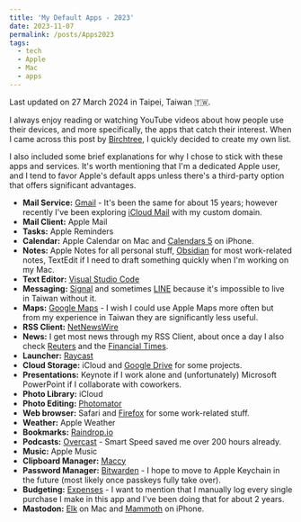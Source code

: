```yaml
---
title: 'My Default Apps - 2023'
date: 2023-11-07
permalink: /posts/Apps2023
tags:
  - tech
  - Apple
  - Mac
  - apps
---
```


Last updated on 27 March 2024 in Taipei, Taiwan 🇹🇼.

I always enjoy reading or watching YouTube videos about how people use their devices, and more specifically, the apps that catch their interest. When I came across this post by [Birchtree](https://birchtree.me/blog/my-default-apps-at-the-end-of-2023/), I quickly decided to create my own list.

I also included some brief explanations for why I chose to stick with these apps and services. It's worth mentioning that I'm a dedicated Apple user, and I tend to favor Apple's default apps unless there's a third-party option that offers significant advantages.

- **Mail Service:** [Gmail](https://mail.google.com/) - It's been the same for about 15 years; however recently I've been exploring [iCloud Mail](https://support.apple.com/en-us/102540) with my custom domain.
- **Mail Client:** Apple Mail
- **Tasks:** Apple Reminders
- **Calendar:** Apple Calendar on Mac and [Calendars 5](https://apps.apple.com/us/app/calendars-5-by-readdle/id697927927) on iPhone.
- **Notes:** Apple Notes for all personal stuff, [Obsidian](https://obsidian.md) for most work-related notes, TextEdit if I need to draft something quickly when I'm working on my Mac.
- **Text Editor:** [Visual Studio Code](https://code.visualstudio.com)
- **Messaging:** [Signal](https://signal.org) and sometimes [LINE](https://line.me/en/) because it's impossible to live in Taiwan without it.
- **Maps:** [Google Maps](https://www.google.com/maps) - I wish I could use Apple Maps more often but from my experience in Taiwan they are significantly less useful.
- **RSS Client:** [NetNewsWire](https://netnewswire.com)
- **News:** I get most news through my RSS Client, about once a day I also check [Reuters](https://www.reuters.com) and the [Financial Times](https://www.ft.com).
- **Launcher:** [Raycast](https://www.raycast.com)
- **Cloud Storage:** iCloud and [Google Drive](https://www.google.com/drive/) for some projects.
- **Presentations:** Keynote if I work alone and (unfortunately) Microsoft PowerPoint if I collaborate with coworkers.
- **Photo Library:** iCloud
- **Photo Editing:** [Photomator](https://www.pixelmator.com/photomator/)
- **Web browser:** Safari and [Firefox](https://www.mozilla.org/en-US/firefox/new/) for some work-related stuff.
- **Weather:** Apple Weather
- **Bookmarks:** [Raindrop.io](https://raindrop.io)
- **Podcasts:** [Overcast](https://overcast.fm) - Smart Speed saved me over 200 hours already.
- **Music:** Apple Music
- **Clipboard Manager:** [Maccy](https://maccy.app)
- **Password Manager:** [Bitwarden](https://bitwarden.com) - I hope to move to Apple Keychain in the future (most likely once passkeys fully take over).
- **Budgeting:** [Expenses](https://apps.apple.com/us/app/expenses-spending-tracker/id1492055171) - I want to mention that I manually log every single purchase I make in this app and I've been doing that for about 2 years.
- **Mastodon:** [Elk](https://elk.zone/home) on Mac and [Mammoth](https://getmammoth.app) on iPhone.